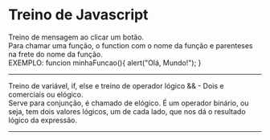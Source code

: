 # Treino de Javascript
Treino de mensagem ao clicar um botão.<br>
Para chamar uma função, o function com o nome da função e parenteses na frete do nome da função.<br>
EXEMPLO: 
funcion minhaFuncao(){
    alert("Olá, Mundo!");
}<br><hr>
    Treino de variável, if, else e treino de operador lógico && - Dois e comerciais ou elógico.<br> Serve para conjunção, é chamado de elógico. É um operador binário, ou seja, tem dois valores lógicos, um de cada lado, que nos dá o resultado lógico da expressão.<br><hr>